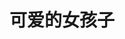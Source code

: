 ---
layout: girls
title: 可爱的女孩子
banner: <span title="大家都是我的天使！">排名不分先后</span>
girls:
  - name: 鹿乃
    avatar: https://pic.lijiakaijun.cyou/tx/kano.webp
    from: 日本女唱见
    url: 
    reason: 最喜欢鹿乃啦！
  - name: 鹿乃(虚拟UP主)
    avatar: https://pic.lijiakaijun.cyou/tx/kano-vtuber.webp
    from: vtuber
    url: 
    reason: 最喜欢鹿乃啦！
  - name: 凑阿库娅
    avatar: https://pic.lijiakaijun.cyou/tx/minnanoaqua.webp
    from: vtuber
    url: 
    reason: 最喜欢阿夸啦！
  - name: 小东人鱼
    avatar: https://pic.lijiakaijun.cyou/tx/xiaodongrenyu.webp
    from: vtuber
    url:
    reason:
  - name: 花丸晴琉
    avatar: https://pic.lijiakaijun.cyou/tx/orange.webp
    from: vtuber
    url:
    reason:
---